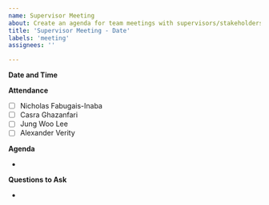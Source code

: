 ```yaml
---
name: Supervisor Meeting
about: Create an agenda for team meetings with supervisors/stakeholders.
title: 'Supervisor Meeting - Date'
labels: 'meeting'
assignees: ''

---
```


**Date and Time**

**Attendance**

- [ ] Nicholas Fabugais-Inaba
- [ ] Casra Ghazanfari
- [ ] Jung Woo Lee
- [ ] Alexander Verity

**Agenda**

- 

**Questions to Ask**

-
